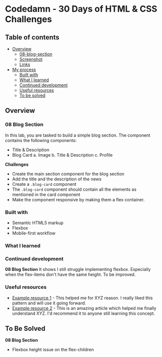 # Codedamn - 30 Days of HTML & CSS Challenges

## Table of contents

- [Overview](#overview)
  - [08-blog-section](#08-blog-section)
  - [Screenshot](#screenshot)
  - [Links](#links)
- [My process](#my-process)
  - [Built with](#built-with)
  - [What I learned](#what-i-learned)
  - [Continued development](#continued-development)
  - [Useful resources](#useful-resources)
  - [To be solved](#to-be-solved)

## Overview

### 08 Blog Section

In this lab, you are tasked to build a simple blog section. The component contains the following components:

- Title & Description
- Blog Card a. Image b. Title & Description c. Profile

**Challenges**

- Create the main section component for the blog section
- Add the title and the description of the news
- Create a `.blog-card` component
- The `.blog-card` component should contain all the elements as mentioned in the card component
- Make the component responsive by making them a flex container.

### Built with

- Semantic HTML5 markup
- Flexbox
- Mobile-first workflow

### What I learned

### Continued development

**08 Blog Section**
It shows I still struggle implementing flexbox. Especially when the flex-items don't have the same height. To be improved.

### Useful resources

- [Example resource 1](https://www.example.com) - This helped me for XYZ reason. I really liked this pattern and will use it going forward.
- [Example resource 2](https://www.example.com) - This is an amazing article which helped me finally understand XYZ. I'd recommend it to anyone still learning this concept.

## To Be Solved

**08 Blog Section**

- Flexbox height issue on the flex-children
